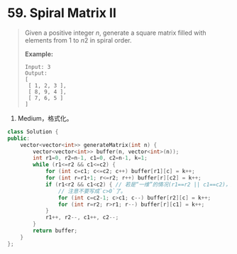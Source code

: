 # 59. Spiral Matrix II

> Given a positive integer *n*, generate a square matrix filled with elements from 1 to *n*2 in spiral order.
>
> **Example:**
>
> ```
> Input: 3
> Output:
> [
>  [ 1, 2, 3 ],
>  [ 8, 9, 4 ],
>  [ 7, 6, 5 ]
> ]
> ```

1. Medium，格式化。

```cpp
class Solution {
public:
    vector<vector<int>> generateMatrix(int n) {
        vector<vector<int>> buffer(n, vector<int>(n));
        int r1=0, r2=n-1, c1=0, c2=n-1, k=1;
        while (r1<=r2 && c1<=c2) {
            for (int c=c1; c<=c2; c++) buffer[r1][c] = k++;
            for (int r=r1+1; r<=r2; r++) buffer[r][c2] = k++;
            if (r1<r2 && c1<c2) { // 若是“一维”的情况(r1==r2 || c1==c2)，则不需要绕圈。
                // 注意不要写成`c>0`了。
                for (int c=c2-1; c>c1; c--) buffer[r2][c] = k++;
                for (int r=r2; r>r1; r--) buffer[r][c1] = k++;
            }
            r1++, r2--, c1++, c2--;
        }
        return buffer;
    }
};
```

